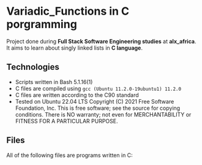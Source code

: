 # Variadic_Functions in C porgramming
Project done during **Full Stack Software Engineering studies** at **alx_africa**. It aims to learn about singly linked lists in **C language**.

## Technologies
* Scripts written in Bash 5.1.16(1)
* C files are compiled using `gcc (Ubuntu 11.2.0-19ubuntu1) 11.2.0`
* C files are written according to the C90 standard
* Tested on Ubuntu 22.04 LTS
Copyright (C) 2021 Free Software Foundation, Inc.
This is free software; see the source for copying conditions.  There is NO
warranty; not even for MERCHANTABILITY or FITNESS FOR A PARTICULAR PURPOSE.


## Files
All of the following files are programs written in C:

